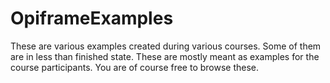 # OpiframeExamples
These are various examples created during various courses.
Some of them are in less than finished state. These are mostly
meant as examples for the course participants. You are of course
free to browse these. 
